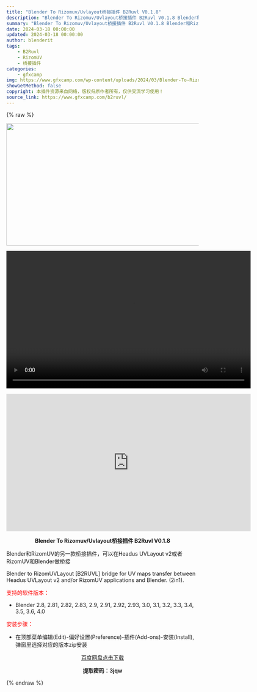 ```yaml
---
title: "Blender To Rizomuv/Uvlayout桥接插件 B2Ruvl V0.1.8"
description: "Blender To Rizomuv/Uvlayout桥接插件 B2Ruvl V0.1.8 Blender和RizomUV的另一款桥接插件，可以在Headus UVLayout v2或者RizomUV..."
summary: "Blender To Rizomuv/Uvlayout桥接插件 B2Ruvl V0.1.8 Blender和RizomUV的另一款桥接插件，可以在Headus UVLayout v2或者RizomUV..."
date: 2024-03-18 00:00:00
updated: 2024-03-18 00:00:00
author: blenderit
tags: 
    - B2Ruvl
    - RizomUV
    - 桥接插件
categories:
    - gfxcamp
img: https://www.gfxcamp.com/wp-content/uploads/2024/03/Blender-To-Rizomuv-Uvlayout.jpg
showGetMethod: false
copyright: 本插件资源来自网络，版权归原作者所有，仅供交流学习使用！
source_link: https://www.gfxcamp.com/b2ruvl/
---
```


{% raw %}
<div><p><img decoding="async" class="aligncenter size-full wp-image-120200" src="https://www.gfxcamp.com/wp-content/uploads/2024/03/Blender-To-Rizomuv-Uvlayout.jpg" data-src="https://www.gfxcamp.com/wp-content/uploads/2024/03/Blender-To-Rizomuv-Uvlayout.jpg" alt="" width="640" height="320" data-srcset="https://www.gfxcamp.com/wp-content/uploads/2024/03/Blender-To-Rizomuv-Uvlayout.jpg 640w, https://www.gfxcamp.com/wp-content/uploads/2024/03/Blender-To-Rizomuv-Uvlayout-150x75.jpg 150w" data-sizes="(max-width: 640px) 100vw, 640px"><br>
</p><center><div style="width: 640px;" class="wp-video"><!--[if lt IE 9]><script>document.createElement('video');</script><![endif]-->
<video class="wp-video-shortcode" id="video-120199-1" width="640" height="360" preload="true" controls="controls"><source type="video/mp4" src="http://cloud.video.taobao.com/play/u/null/p/1/e/6/t/1/453970022142.mp4?_=1"></source><a href="http://cloud.video.taobao.com/play/u/null/p/1/e/6/t/1/453970022142.mp4">http://cloud.video.taobao.com/play/u/null/p/1/e/6/t/1/453970022142.mp4</a></video></div></center><p style="text-align: center;"><iframe loading="lazy" src="https://player.youku.com/embed/XNjM3NjMyMDM0OA==" width="640" height="360" frameborder="0" allowfullscreen="allowfullscreen" data-mce-fragment="1"></iframe></p><p style="text-align: center;"><strong>Blender To Rizomuv/Uvlayout桥接插件 B2Ruvl V0.1.8</strong></p><p>Blender和RizomUV的另一款桥接插件，可以在Headus UVLayout v2或者RizomUV和Blender做桥接</p><p>Blender to RizomUVLayout [B2RUVL] bridge for UV maps transfer between Headus UVLayout v2 and/or RizomUV applications and Blender. (2in1).</p><p style="text-align: left;"><span style="color: #ff0000;">支持的软件版本：</span></p><ul>
<li style="text-align: left;">Blender 2.8, 2.81, 2.82, 2.83, 2.9, 2.91, 2.92, 2.93, 3.0, 3.1, 3.2, 3.3, 3.4, 3.5, 3.6, 4.0</li>
</ul><p style="text-align: left;"><span style="color: #ff0000;">安装步骤：</span></p><ul>
<li>在顶部菜单编辑(Edit)-偏好设置(Preference)-插件(Add-ons)-安装(Install),弹窗里选择对应的版本zip安装</li>
</ul><p style="text-align: center;"><a class="maxbutton-3 maxbutton maxbutton-baidu" target="_blank" rel="noopener" href="https://pan.baidu.com/s/1-y5sudLQy4ycW5lkF3gHUg?pwd=3jqw"><span class="mb-text">百度网盘点击下载</span></a></p><p style="text-align: center;"><strong>提取密码：3jqw</strong></p></div>
<div style="display: none">gfxcamp</div>
{% endraw %}